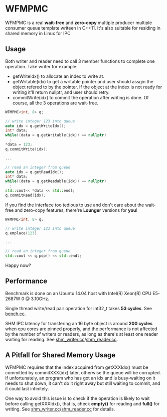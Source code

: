 # WFMPMC
WFMPMC is a real **wait-free** and **zero-copy** multiple producer multiple consumer queue template writeen in C++11.
It's also suitable for residing in shared memory in Linux for IPC

## Usage
Both writer and reader need to call 3 member functions to complete one operation. Take writer for example: 
  * getWriteIdx() to allocate an  index to write at. 
  * getWritable(idx) to get a writable pointer and user should assgin the object refered to by the pointer. If the object at the index is not ready for writing it'll return nullptr, and user should retry.
  * commitWrite(idx) to commit the operation after writing is done.
Of course, all the 3 operations are wait-free.
```c++
WFMPMC<int, 8> q;

// write integer 123 into queue
auto idx = q.getWriteIdx();
int* data;
while((data = q.getWritable(idx)) == nullptr)
  ;
*data = 123;
q.commitWrite(idx);

...

// read an integer from queue
auto idx = q.getReadIdx();
int* data;
while((data = q.getReadable(idx)) == nullptr)
  ;
std::cout<< *data << std::endl;
q.commitRead(idx);
```
If you find the interface too tedious to use and don't care about the wait-free and zero-copy features, there're **Lounger** versions for **you**!
```c++
WFMPMC<int, 8> q;

// write integer 123 into queue
q.emplace(123)

...

// read an integer from queue
std::cout << q.pop() << std::endl;
```
Happy now?

## Performance
Benchmark is done on an Ubuntu 14.04 host with Intel(R) Xeon(R) CPU E5-2687W 0 @ 3.10GHz.

Single thread write/read pair operation for int32_t takes **53 cycles**. See [bench.cc](https://github.com/MengRao/WFMPMC/blob/master/test/bench.cc).

SHM IPC latency for transfering an 16 byte object is around **200 cycles** when cpu cores are pinned properly, and the performance is not affected by the number of writers or readers, as long as there's at least one reader waiting for reading. See [shm_writer.cc](https://github.com/MengRao/WFMPMC/blob/master/test/shm_writer.cc)/[shm_reader.cc](https://github.com/MengRao/WFMPMC/blob/master/test/shm_reader.cc).

## A Pitfall for Shared Memory Usage
WFMPMC requires that the index acquired from getXXXIdx() must be committed by commitXXX(idx) later, otherwise the queue will be corrupted. If unfortunately, an program who has got an idx and is busy-waiting on it needs to shut down, it can't do it right away but still waiting to commit, and it could last infinitely. 

One way to avoid this issue is to check if the operation is likely to wait before calling getXXXIdx(), that is, check **empty()** for reading and **full()** for writing. See [shm_writer.cc](https://github.com/MengRao/WFMPMC/blob/master/test/shm_writer.cc)/[shm_reader.cc](https://github.com/MengRao/WFMPMC/blob/master/test/shm_reader.cc) for details.
